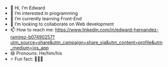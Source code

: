 - 👋 Hi, I’m Edward
- 👀 I’m interested in programming
- 🌱 I’m currently learning Front-End
- 💞️ I’m looking to collaborate on Web development
- 📫 How to reach me: https://www.linkedin.com/in/edward-hernandez-ramirez-b07490257?utm_source=share&utm_campaign=share_via&utm_content=profile&utm_medium=ios_app
- 😄 Pronouns: He/him/his
- ⚡ Fun fact: 🤷🏻‍♂️

<!---
EHR27/EHR27 is a ✨ special ✨ repository because its `README.md` (this file) appears on your GitHub profile.
You can click the Preview link to take a look at your changes.
--->
